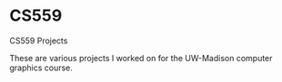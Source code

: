 # CS559
CS559 Projects

These are various projects I worked on for the UW-Madison computer graphics course.
